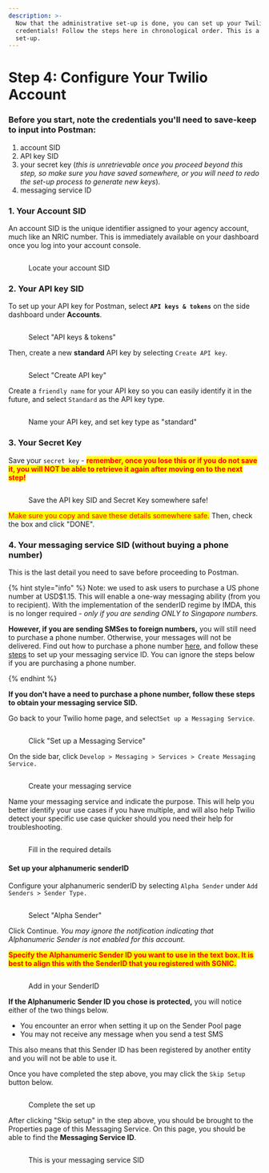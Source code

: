 ```yaml
---
description: >-
  Now that the administrative set-up is done, you can set up your Twilio
  credentials! Follow the steps here in chronological order. This is a one-time
  set-up.
---
```


# Step 4: Configure Your Twilio Account

### Before you start, note the credentials you'll need to save-keep to input into Postman:

1. account SID
2. API key SID
3. your secret key (_this is unretrievable once you proceed beyond this step, so make sure you have saved somewhere, or you will need to redo the set-up process to generate new keys_).
4. messaging service ID&#x20;

### 1. Your Account SID

An account SID is the unique identifier assigned to your agency account, much like an NRIC number. This is immediately available on your dashboard once you log into your account console.

<figure><img src="../../../.gitbook/assets/image (17).png" alt=""><figcaption><p>Locate your account SID</p></figcaption></figure>

### 2. Your API key SID

To set up your API key for Postman, select **`API keys & tokens`** on the side dashboard under **Accounts**.

<figure><img src="../../../.gitbook/assets/image (4).png" alt=""><figcaption><p>Select "API keys &#x26; tokens"</p></figcaption></figure>

Then, create a new **standard** API key by selecting `Create API key`.

<figure><img src="../../../.gitbook/assets/image (19).png" alt=""><figcaption><p>Select "Create API key"</p></figcaption></figure>

Create a `friendly name` for your API key so you can easily identify it in the future, and select `Standard` as the API key type.

<figure><img src="../../../.gitbook/assets/image (8).png" alt=""><figcaption><p>Name your API key, and set key type as "standard"</p></figcaption></figure>

### 3. Your Secret Key

Save your `secret key` - <mark style="color:red;">**remember, once you lose this or if you do not save it, you will NOT be able to retrieve it again after moving on to the next step!**</mark>&#x20;

<figure><img src="../../../.gitbook/assets/image (20).png" alt=""><figcaption><p>Save the API key SID and Secret Key somewhere safe!</p></figcaption></figure>

<mark style="color:red;">Make sure you copy and save these details somewhere safe.</mark> Then, check the box and click "DONE".

### 4. Your messaging service SID (without buying a phone number)

This is the last detail you need to save before proceeding to Postman.

{% hint style="info" %}
Note: we used to ask users to purchase a US phone number at USD$1.15. This will enable a one-way messaging ability (from you to recipient). With the implementation of the senderID regime by IMDA, this is no longer required - _only if you are sending ONLY to Singapore numbers._

**However, if you are sending SMSes to foreign numbers,** you will still need to purchase a phone number. Otherwise, your messages will not be delivered. Find out how to purchase a phone number [here](what-if-i-need-to-buy-a-phone-number.md), and follow these [steps](what-if-i-need-to-buy-a-phone-number.md) to set up your messaging service ID. You can ignore the steps below if you are purchasing a phone number.


{% endhint %}

**If you don't have a need to purchase a phone number, follow these steps to obtain your messaging service SID.**

Go back to your Twilio home page, and select`Set up a Messaging Service`.

<figure><img src="../../../.gitbook/assets/image (3).png" alt=""><figcaption><p>Click "Set up a Messaging Service"</p></figcaption></figure>

On the side bar, click `Develop > Messaging > Services > Create Messaging Service.`

<figure><img src="../../../.gitbook/assets/image (18).png" alt=""><figcaption><p>Create your messaging service</p></figcaption></figure>

Name your messaging service and indicate the purpose. This will help you better identify your use cases if you have multiple, and will also help Twilio detect your specific use case quicker should you need their help for troubleshooting.

<figure><img src="../../../.gitbook/assets/image (10).png" alt=""><figcaption><p>Fill in the required details</p></figcaption></figure>

#### Set up your alphanumeric senderID

Configure your alphanumeric senderID by selecting `Alpha Sender` under `Add Senders > Sender Type.`

<figure><img src="../../../.gitbook/assets/image (13).png" alt=""><figcaption><p>Select "Alpha Sender"</p></figcaption></figure>

Click Continue. _You may ignore the notification indicating that Alphanumeric Sender is not enabled for this account._

<mark style="color:red;">**Specify the Alphanumeric Sender ID you want to use in the text box. It is best to align this with the SenderID that you registered with SGNIC.**</mark>

<figure><img src="../../../.gitbook/assets/image (24).png" alt=""><figcaption><p>Add in your SenderID</p></figcaption></figure>

**If the Alphanumeric Sender ID you chose is protected,** you will notice either of the two things below.

* You encounter an error when setting it up on the Sender Pool page
* You may not receive any message when you send a test SMS

This also means that this Sender ID has been registered by another entity and you will not be able to use it.

Once you have completed the step above, you may click the `Skip Setup` button below.

<figure><img src="../../../.gitbook/assets/image.png" alt=""><figcaption><p>Complete the set up</p></figcaption></figure>

After clicking "Skip setup" in the step above, you should be brought to the Properties page of this Messaging Service. On this page, you should be able to find the **Messaging Service ID**.

<figure><img src="../../../.gitbook/assets/image (7).png" alt=""><figcaption><p>This is your messaging service SID</p></figcaption></figure>

